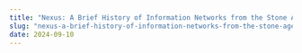 ```yaml
---
title: "Nexus: A Brief History of Information Networks from the Stone Age to AI (Unabridged)"
slug: "nexus-a-brief-history-of-information-networks-from-the-stone-age-to-ai-unabridged"
date: 2024-09-10
---
```

